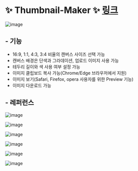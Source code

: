 # ✨ Thumbnail-Maker ✨ [링크](https://thumbnail-maker.web.app/)

![image](https://user-images.githubusercontent.com/38034518/153422850-843a8463-0fc6-453c-8255-6b6b00671fb7.png)

## - 기능

- 16:9, 1:1, 4:3, 3:4 비율의 캔버스 사이즈 선택 가능
- 캔버스 배경은 단색과 그라데이션, 업로드 이미지 사용 가능
- 테두리 길이와 색 사용 여부 설정 가능
- 이미지 클립보드 복사 가능(Chrome/Edge 브라우저에서 지원)
- 이미지 보기(Safari, Firefox, opera 사용자를 위한 Preview 기능)
- 이미지 다운로드 가능


## - 레퍼런스

![image](https://user-images.githubusercontent.com/38034518/146635811-8ae738d5-910d-47b1-8127-8dadf77d1558.png)

![image](https://user-images.githubusercontent.com/38034518/146638952-93d93b09-e8ea-4dee-a2fa-e7fcec2f69bd.png)

![image](https://user-images.githubusercontent.com/38034518/146635906-a605216a-36b1-41b0-a50f-0f91f4218dc5.png)

![image](https://user-images.githubusercontent.com/38034518/146636521-bd81ffe6-1990-45cc-823b-9bd5b6315fd0.png)

![image](https://user-images.githubusercontent.com/38034518/146636837-b460bddd-b9d6-4b51-a48b-277458eceefc.png)

![image](https://user-images.githubusercontent.com/38034518/146638188-47722927-5b82-4025-8426-fd47405ed17c.png)
